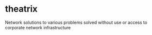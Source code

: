 # theatrix
Network solutions to various problems solved without use or access to corporate network infrastructure
